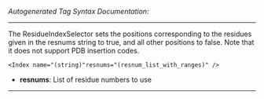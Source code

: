 _Autogenerated Tag Syntax Documentation:_

---
The ResidueIndexSelector sets the positions corresponding to the residues given in the resnums string to true, and all other positions to false. Note that it does not support PDB insertion codes.

```
<Index name="(string)"resnums="(resnum_list_with_ranges)" />
```

-   **resnums**: List of residue numbers to use

---
